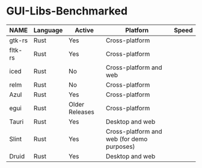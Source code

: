 # GUI-Libs-Benchmarked

|  NAME |  Language  |  Active | Platforn  |   Speed | 
|---|---|---|---|---|
|gtk-rs	| Rust | Yes	| Cross-platform|
|fltk-rs	|  Rust | Yes |	Cross-platform|
|iced	|  Rust | No |	Cross-platform and web|
|relm	|  Rust | No |	Cross-platform|
|Azul	|  Rust | Yes |	Cross-platform|
|egui	|  Rust | Older Releases |	Cross-platform|
|Tauri	|  Rust | Yes |	Desktop and web|
|Slint	|  Rust | Yes |	Cross-platform and web (for demo purposes)|
|Druid	|  Rust | Yes |	Desktop and web|
